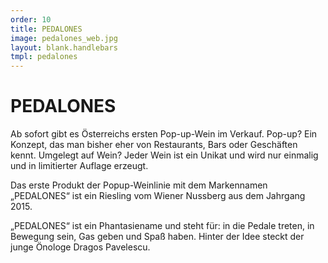 ```yaml
---
order: 10
title: PEDALONES
image: pedalones_web.jpg
layout: blank.handlebars
tmpl: pedalones
---
```

# PEDALONES
Ab sofort gibt es Österreichs ersten Pop-up-Wein im Verkauf. Pop-up? Ein Konzept, das man bisher eher von Restaurants, Bars oder Geschäften kennt. Umgelegt auf Wein? Jeder Wein ist ein Unikat und wird nur einmalig und in limitierter Auflage erzeugt.

Das erste Produkt der Popup-Weinlinie mit dem Markennamen „PEDALONES“ ist ein Riesling vom Wiener Nussberg aus dem Jahrgang 2015.

„PEDALONES“ ist ein Phantasiename und steht für: in die Pedale treten, in Bewegung sein, Gas geben und Spaß haben. Hinter der Idee steckt der junge Önologe Dragos Pavelescu.
